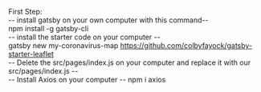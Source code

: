 First Step: <br>
-- install gatsby on your own computer with this command-- <br>
npm install -g gatsby-cli <br>
-- install the starter code on your computer -- <br>
gatsby new my-coronavirus-map https://github.com/colbyfayock/gatsby-starter-leaflet <br>
-- Delete the src/pages/index.js on your computer and replace it with our src/pages/index.js  -- <br>
-- Install Axios on your computer --
npm i axios
